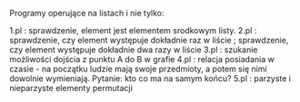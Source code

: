 Programy operujące na listach i nie tylko:

1.pl : sprawdzenie, element jest elementem srodkowym listy.
2.pl : sprawdzenie, czy element występuje dokładnie raz w liście ; sprawdzenie, czy element występuje dokładnie dwa razy w liście
3.pl : szukanie możliwości dojścia z punktu A do B w grafie
4.pl : relacja posiadania w czasie - na początku ludzie mają swoje przedmioty, a potem się nimi dowolnie wymieniają. Pytanie: kto co ma na samym końcu?
5.pl : parzyste i nieparzyste elementy permutacji


